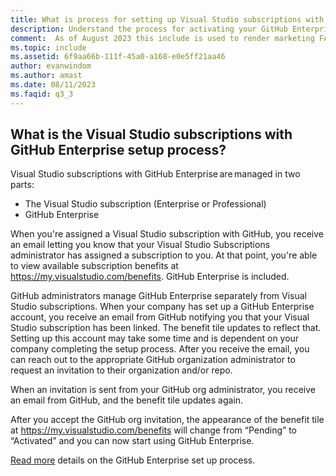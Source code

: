 ```yaml
---
title: What is process for setting up Visual Studio subscriptions with GitHub Enterprise?
description: Understand the process for activating your GitHub Enterprise subscription 
comment:  As of August 2023 this include is used to render marketing FAQ content for VS Subscriptions in the following portals - VSCom, Manage, and My portals. It was not used for learn.microsoft.com content at that time.  SMEs are Evan Windom and Larissa Crawford of Red Door Collaborative and Sharvari Dighe.
ms.topic: include
ms.assetid: 6f9aa66b-111f-45a0-a168-e0e5ff21aa46
author: evanwindom
ms.author: amast
ms.date: 08/11/2023
ms.faqid: q3_3
---
```


## What is the Visual Studio subscriptions with GitHub Enterprise setup process? 

Visual Studio subscriptions with GitHub Enterprise are managed in two parts:  
- The Visual Studio subscription (Enterprise or Professional)  
- GitHub Enterprise  

When you're assigned a Visual Studio subscription with GitHub, you receive an email letting you know that your Visual Studio Subscriptions administrator has assigned a subscription to you. At that point, you're able to view available subscription benefits at <https://my.visualstudio.com/benefits>. GitHub Enterprise is included. 

GitHub administrators manage GitHub Enterprise separately from Visual Studio subscriptions. When your company has set up a GitHub Enterprise account, you receive an email from GitHub notifying you that your Visual Studio subscription has been linked.  The benefit tile updates to reflect that. Setting up this account may take some time and is dependent on your company completing the setup process. After you receive the email, you can reach out to the appropriate GitHub organization administrator to request an invitation to their organization and/or repo. 

When an invitation is sent from your GitHub org administrator, you receive an email from GitHub, and the benefit tile updates again. 

After you accept the GitHub org invitation, the appearance of the benefit tile at <https://my.visualstudio.com/benefits> will change from “Pending” to “Activated” and you can now start using GitHub Enterprise. 

[Read more](https://learn.microsoft.com/visualstudio/subscriptions/access-github) details on the GitHub Enterprise set up process. 
